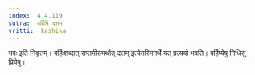 ```yaml
---
index:  4.4.119
sutra:  बर्हिषि दत्तम्
vritti:  kashika 
---
```


भवः इति निवृत्तम्। बर्हिःशब्दात् सप्तमीसमर्थात् दत्तम् इत्येतस्मिनर्थे यत् प्रत्ययो भवति। बर्हिष्येषु निधिसु प्रियेषु।

